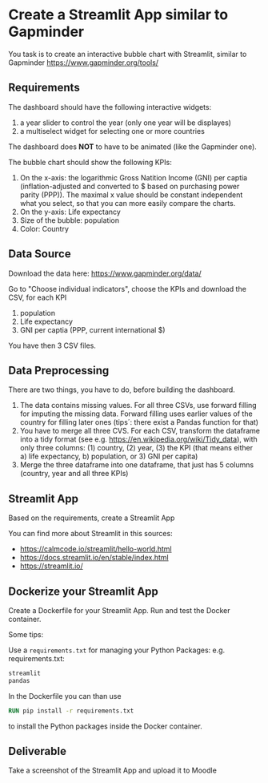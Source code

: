 
# Create a Streamlit App similar to Gapminder

You task is to create an interactive bubble chart with Streamlit, similar to Gapminder https://www.gapminder.org/tools/ 

## Requirements

The dashboard should have the following interactive widgets:
1. a year slider to control the year (only one year will be displayes)
2. a multiselect widget for selecting one or more countries

The dashboard does **NOT** to have to be animated (like the Gapminder one).

The bubble chart should show the following KPIs:
1. On the x-axis: the logarithmic Gross Natition Income (GNI) per captia (inflation-adjusted and converted to $ based on purchasing power parity (PPP)). The maximal x value should be constant independent what you select, so that you can more easily compare the charts.
2. On the y-axis: Life expectancy
3. Size of the bubble: population
4. Color: Country

## Data Source

Download the data here: https://www.gapminder.org/data/

Go to "Choose individual indicators", choose the KPIs and download the CSV, for each KPI
1. population
2. Life expectancy
3. GNI per captia (PPP, current international $)

You have then 3 CSV files.

## Data Preprocessing

There are two things, you have to do, before building the dashboard. 
1. The data contains missing values. For all three CSVs, use forward filling for imputing the missing data. Forward filling uses earlier values of the country for filling later ones (tips´: there exist a Pandas function for that)
2. You have to merge all three CVS. For each CSV, transform the dataframe into a tidy format (see e.g. https://en.wikipedia.org/wiki/Tidy_data), with only three columns: (1) country, (2) year, (3) the KPI (that means either a) life expectancy, b) population, or 3) GNI per capita)
3. Merge the three dataframe into one dataframe, that just has 5 columns (country, year and all three KPIs)


## Streamlit App

Based on the requirements, create a Streamlit App

You can find more about Streamlit in this sources:
- https://calmcode.io/streamlit/hello-world.html
- https://docs.streamlit.io/en/stable/index.html
- https://streamlit.io/ 

## Dockerize your Streamlit App

Create a Dockerfile for your Streamlit App. Run and test the Docker container.

Some tips:

Use a `requirements.txt` for managing your Python Packages:
e.g. requirements.txt:
```txt
streamlit
pandas
```

In the Dockerfile you can than use 
```dockerfile
RUN pip install -r requirements.txt
```
to install the Python packages inside the Docker container.

## Deliverable

Take a screenshot of the Streamlit App and upload it to Moodle

